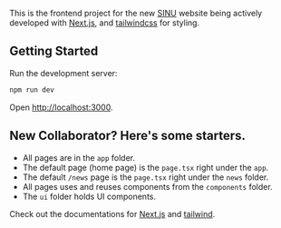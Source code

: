 This is the frontend project for the new [SINU](https://sinu.edu.sb) website being actively developed with [Next.js](https://nextjs.org/), and [tailwindcss](https://tailwindcss.com/) for styling.

## Getting Started

Run the development server:

```bash
npm run dev
```

Open [http://localhost:3000](http://localhost:3000).

## New Collaborator? Here's some starters.

- All pages are in the `app` folder. 
- The default page (home page) is the `page.tsx` right under the `app`.
- The default `/news` page is the `page.tsx` right under the `news` folder.
- All pages uses and reuses components from the `components` folder.
- The `ui` folder holds UI components.



Check out the documentations for [Next.js](https://nextjs.org/docs) and [tailwind](https://tailwindcss.com/docs/installation).



